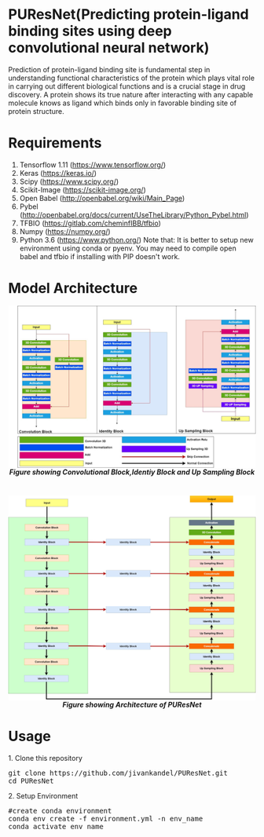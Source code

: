 # PUResNet(Predicting protein-ligand binding sites using deep convolutional neural network)
Prediction of protein-ligand binding site is fundamental step in understanding functional characteristics of the protein which plays vital role in carrying out different biological functions and is a crucial stage in drug discovery. A protein shows its true nature after interacting with any capable molecule knows as ligand which binds only in favorable binding site of protein structure.
# Requirements
1. Tensorflow 1.11 (https://www.tensorflow.org/)
2. Keras (https://keras.io/)
3. Scipy (https://www.scipy.org/)
4. Scikit-Image (https://scikit-image.org/)
5. Open Babel (http://openbabel.org/wiki/Main_Page)
6. Pybel (http://openbabel.org/docs/current/UseTheLibrary/Python_Pybel.html)
7. TFBIO (https://gitlab.com/cheminfIBB/tfbio)
8. Numpy (https://numpy.org/)
9. Python 3.6 (https://www.python.org/)
Note that: It is better to setup new environment using conda or pyenv. You may need to compile open babel and tfbio if installing with PIP doesn't work.
# Model Architecture
<img src="M1.jpg" style="float: left; margin-right: 10px;"/>
<h5 align="center"> Figure showing Convolutional Block,Identiy Block and Up Sampling Block </h5>
<br>
<img src="M2.jpg" style="float: left; margin-right: 10px;"/>
<h5 align="center"> Figure showing Architecture of PUResNet </h5>
<h1>Usage</h1>
1. Clone this repository 
<pre>
git clone https://github.com/jivankandel/PUResNet.git
cd PUResNet
</pre>
2. Setup Environment
<pre>
#create conda environment
conda env create -f environment.yml -n env_name
conda activate env_name
</pre>
